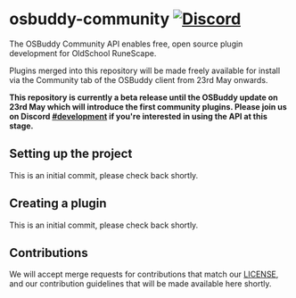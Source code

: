 # osbuddy-community [![Discord](https://img.shields.io/discord/177282798799945729.svg)](https://discord.gg/osbuddy)
The OSBuddy Community API enables free, open source plugin development for OldSchool RuneScape.

Plugins merged into this repository will be made freely available for install via the Community tab of the OSBuddy client from 23rd May onwards.

**This repository is currently a beta release until the OSBuddy update on 23rd May which will introduce the first community plugins. Please join us on Discord [#development](https://discord.gg/qqstZnZ) if you're interested in using the API at this stage.**
## Setting up the project
This is an initial commit, please check back shortly.
## Creating a plugin
This is an initial commit, please check back shortly.
## Contributions
We will accept merge requests for contributions that match our [LICENSE](https://github.com/rsbuddy/osbuddy-community/LICENSE), and our contribution guidelines that will be made available here shortly.
